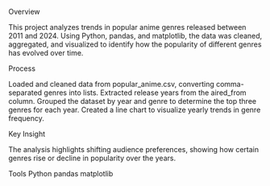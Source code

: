 Overview

This project analyzes trends in popular anime genres released between 2011 and 2024. Using Python, pandas, and matplotlib, the data was cleaned, aggregated, and visualized to identify how the popularity of different genres has evolved over time.

Process

Loaded and cleaned data from popular_anime.csv, converting comma-separated genres into lists.
Extracted release years from the aired_from column.
Grouped the dataset by year and genre to determine the top three genres for each year.
Created a line chart to visualize yearly trends in genre frequency.

Key Insight

The analysis highlights shifting audience preferences, showing how certain genres rise or decline in popularity over the years.

Tools
Python
pandas
matplotlib

